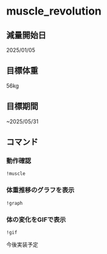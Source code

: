 # muscle_revolution

## 減量開始日
2025/01/05

## 目標体重
56kg

## 目標期間
~2025/05/31

## コマンド

### 動作確認
```
!muscle
```

### 体重推移のグラフを表示

```
!graph
```

### 体の変化をGIFで表示

```
!gif
```
今後実装予定
